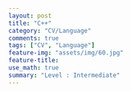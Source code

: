 ```yaml
---
layout: post
title: "C++"
category: "CV/Language"
comments: true
tags: ["CV", "Language"]
feature-img: "assets/img/60.jpg"
feature-title:
use_math: true
summary: "Level : Intermediate"
---
```

